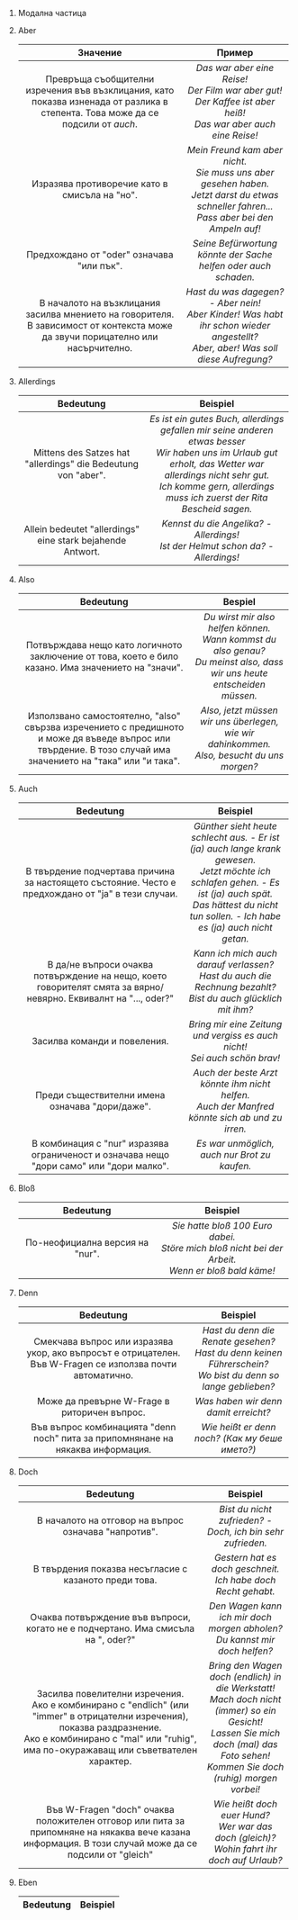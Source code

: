 1. Модална частица
2. Aber
	
	|Значение|Пример|
	|:--:|:--:|
	|Превръща съобщителни изречения във възклицания, като показва изненада от разлика в степента. Това може да се подсили от *auch*.|*Das war aber eine Reise!* <br/> *Der Film war aber gut!* <br/> *Der Kaffee ist aber heiß!* <br/> *Das war aber auch eine Reise!*|
	|Изразява противоречие като в смисъла на "но".|*Mein Freund kam aber nicht.* <br/> *Sie muss uns aber gesehen haben.* <br/> *Jetzt darst du etwas schneller fahren... Pass aber bei den Ampeln auf!*|
	|Предхождано от "oder" означава "или пък".|*Seine Befürwortung könnte der Sache helfen oder auch schaden.*|
	|В началото на възклицания засилва мнението на говорителя. В зависимост от контекста може да звучи порицателно или насърчително.|*Hast du was dagegen? - Aber nein!* <br/> *Aber Kinder! Was habt ihr schon wieder angestellt?* <br/> *Aber, aber! Was soll diese Aufregung?*|

3. Allerdings
	
	|Bedeutung|Beispiel|
	|:--:|:--:|
	|Mittens des Satzes hat "allerdings" die Bedeutung von "aber".|*Es ist ein gutes Buch, allerdings gefallen mir seine anderen etwas besser* <br/> *Wir haben uns im Urlaub gut erholt, das Wetter war allerdings nicht sehr gut.* <br/> *Ich komme gern, allerdings muss ich zuerst der Rita Bescheid sagen.*|
	|Allein bedeutet "allerdings" eine stark bejahende Antwort. |*Kennst du die Angelika? - Allerdings!* <br/> *Ist der Helmut schon da? - Allerdings!*|

4. Also
	
	|Bedeutung|Bespiel|
	|:--:|:--:|
	|Потвърждава нещо като логичното заключение от това, което е било казано. Има значението на "значи".|*Du wirst mir also helfen können.* <br/> *Wann kommst du also genau?* <br/> *Du meinst also, dass wir uns heute entscheiden müssen.*|
	|Използвано самостоятелно, "also" свързва изречението с предишното и може дя въведе въпрос или твърдение. В тозо случай има значението на "така" или "и така".|*Also, jetzt müssen wir uns überlegen, wie wir dahinkommen.*  <br/> *Also, besucht du uns morgen?*|

5. Auch
	
	|Bedeutung|Beispiel|
	|:--:|:--:|
	|В твърдение подчертава причина за настоящето състояние. Често е предхождано от "ja" в тези случаи.|*Günther sieht heute schlecht aus. - Er ist (ja) auch lange krank gewesen.* <br/> *Jetzt möchte ich schlafen gehen. - Es ist (ja) auch spät.* <br/> *Das hättest du nicht tun sollen. - Ich habe es (ja) auch nicht getan.*|
	|В да/не въпроси очаква потвърждение на нещо, което говорителят смята за вярно/невярно. Еквивалнт на "..., oder?"|*Kann ich mich auch darauf verlassen?* <br/> *Hast du auch die Rechnung bezahlt?* <br/> *Bist du auch glücklich mit ihm?*|
	|Засилва команди и повеления.|*Bring mir eine Zeitung und vergiss es auch nicht!* <br/> *Sei auch schön brav!*|
	|Преди съществителни имена означава "дори/даже".|*Auch der beste Arzt könnte ihm nicht helfen.* <br/> *Auch der Manfred könnte sich ab und zu irren.*|
	|В комбинация с "nur" изразява ограниченост и означава нещо "дори само" или "дори малко".|*Es war unmöglich, auch nur Brot zu kaufen.*|

6. Bloß
	
	|Bedeutung|Beispiel|
	|:--:|:--:|
	|По-неофициална версия на "nur".|*Sie hatte bloß 100 Euro dabei.* <br/> *Störe mich bloß nicht bei der Arbeit.* <br/> *Wenn er bloß bald käme!*|

7. Denn
	
	|Bedeutung|Beispiel|
	|:--:|:--:|
	|Смекчава въпрос или изразява укор, ако въпросът е отрицателен. Във W-Fragen се използва почти автоматично. |*Hast du denn die Renate gesehen?* <br/> *Hast du denn keinen Führerschein?* <br/> *Wo bist du denn so lange geblieben?*|
	|Може да превърне W-Frage в риторичен въпрос.|*Was haben wir denn damit erreicht?*|
	|Във въпрос комбинацията "denn noch" пита за припомнянане на някаква информация. |*Wie heißt er denn noch? (Как му беше името?)*|

8. Doch 
	
	|Bedeutung|Beispiel|
	|:--:|:--:|
	|В началото на отговор на въпрос означава "напротив".|*Bist du nicht zufrieden? - Doch, ich bin sehr zufrieden.*|
	|В твърдения показва несъгласие с казаното преди това.|*Gestern hat es doch geschneit.* <br/> *Ich habe doch Recht gehabt.*|
	|Очаква потвърждение във въпроси, когато не е подчертано.  Има смисъла на ", oder?"|*Den Wagen kann ich mir doch morgen abholen?* <br/> *Du kannst mir doch helfen?*|
	|Засилва повелителни изречения. <br/> Ако е комбинирано с "endlich" (или "immer" в отрицателни изречения), показва раздразнение. <br/> Ако е комбинирано с "mal" или "ruhig", има по-окуражаващ или съветвателен характер.|*Bring den Wagen doch (endlich) in die Werkstatt!* <br/> *Mach doch nicht (immer) so ein Gesicht!* <br/> *Lassen Sie mich doch (mal) das Foto sehen!* <br/> *Kommen Sie doch (ruhig) morgen vorbei!*|
	|Във W-Fragen "doch" очаква положителен отговор или пита за припомняне на някаква вече казана информация. В този случай може да се подсили от "gleich"|*Wie heißt doch euer Hund?* <br/> *Wer war das doch (gleich)?* <br/> *Wohin fahrt ihr doch auf Urlaub?*|

9. Eben
	
	|Bedeutung|Beispiel|
	|:--:|:--:|